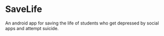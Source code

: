 # SaveLife
An android app for saving the life of students who get depressed by social apps and attempt suicide.
